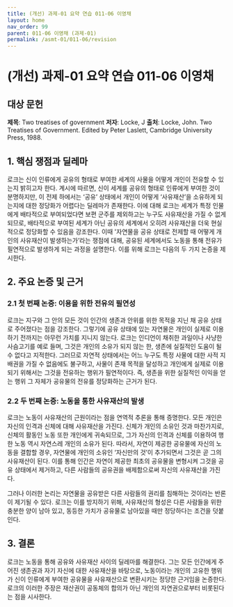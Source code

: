 ```yaml
---
title: (개선) 과제-01 요약 연습 011-06 이영채
layout: home
nav_order: 99
parent: 011-06 이영채 (과제-01)
permalink: /asmt-01/011-06/revision
---
```


# (개선) 과제-01 요약 연습 011-06 이영채 


## 대상 문헌
**제목**: Two treatises of government
**저자**: Locke, J
**출처**: Locke, John. Two Treatises of Government. Edited by Peter Laslett, Cambridge University Press, 1988.

## 1. 핵심 쟁점과 딜레마  
로크는 신이 인류에게 공유의 형태로 부여한 세계의 사물을 어떻게 개인이 전유할 수 있는지 밝히고자 한다. 계시에 따르면, 신이 세계를 공유의 형태로 인류에게 부여한 것이 분명하지만, 이 전제 하에서는 ‘공유’ 상태에서 개인이 어떻게 ‘사유재산’을 소유하게 되는지에 대한 정당화가 어렵다는 딜레마가 존재한다. 이에 대해 로크는 세계가 특정 인물에게 배타적으로 부여되었다면 보편 군주를 제외하고는 누구도 사유재산을 가질 수 없게 되므로, 배타적으로 부여된 세계가 아닌 공유의 세계에서 오히려 사유재산을 더욱 현실적으로 정당화할 수 있음을 강조한다. 이때 '자연물을 공유 상태로 전제할 때 어떻게 개인의 사유재산이 발생하는가’라는 쟁점에 대해, 공유된 세계에서도 노동을 통해 전유가 필연적으로 발생하게 되는 과정을 설명한다. 이를 위해 로크는 다음의 두 가지 논증을 제시한다.

## 2. 주요 논증 및 근거  

### 2.1 첫 번째 논증: 이용을 위한 전유의 필연성
로크는 지구와 그 안의 모든 것이 인간의 생존과 안위를 위한 목적을 지닌 채 공유 상태로 주어졌다는 점을 강조한다. 그렇기에 공유 상태에 있는 자연물은 개인이 실제로 이용하기 전까지는 아무런 가치를 지니지 않는다. 로크는 인디언이 채취한 과일이나 사냥한 사슴고기를 예로 들며, 그것은 개인의 소유가 되지 않는 한, 생존에 실질적인 도움이 될 수 없다고 지적한다. 그러므로 자연적 상태에서는 어느 누구도 특정 사물에 대한 사적 지배권을 가질 수 없음에도 불구하고, 사물이 존재 목적을 달성하고 개인에게 실제로 이용되기 위해서는 그것을 전유하는 행위가 필연적이다. 즉, 생존을 위한 실질적인 이익을 얻는 행위 그 자체가 공유물의 전유를 정당화하는 근거가 된다. 

### 2.2 두 번째 논증: 노동을 통한 사유재산의 발생
로크는 노동이 사유재산의 근원이라는 점을 연역적 추론을 통해 증명한다. 모든 개인은 자신의 인격과 신체에 대해 사유재산을 가진다. 신체가 개인의 소유인 것과 마찬가지로, 신체의 활동인 노동 또한 개인에게 귀속되므로, 그가 자신의 인격과 신체를 이용하여 행한 노동 역시 자연스레 개인의 소유가 된다. 따라서, 자연이 제공한 공유물에 자신의 노동을 결합할 경우, 자연물에 개인의 소유인 ‘자신만의 것’이 추가되면서 그것은 곧 그의 사유재산이 된다. 이를 통해 인간은 자연이 제공한 최초의 공유물을 변형시켜 그것을 공유 상태에서 제거하고, 다른 사람들의 공유권을 배제함으로써 자신의 사유재산을 가진다.

그러나 이러한 논리는 자연물을 공유받은 다른 사람들의 권리를 침해하는 것이라는 반론이 제기될 수 있다. 로크는 이를 방지하기 위해, 사유재산의 형성은 다른 사람들을 위한 충분한 양이 남아 있고, 동등한 가치가 공유물로 남아있을 때만 정당하다는 조건을 덧붙인다.

## 3. 결론  
로크는 노동을 통해 공유와 사유재산 사이의 딜레마를 해결한다. 그는 모든 인간에게 주어진 생존권과 자기 자신에 대한 사유재산을 바탕으로, 노동이라는 개인의 고유한 행위가 신이 인류에게 부여한 공유물을 사유재산으로 변환시키는 정당한 근거임을 논증한다. 로크의 이러한 주장은 재산권이 공동체의 합의가 아닌 개인의 자연권으로부터 비롯된다는 점을 시사한다.